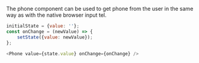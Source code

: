 The phone component can be used to get phone from the user in the same way as with the native browser input tel.

```javascript
initialState = {value: ''};
const onChange = (newValue) => {
    setState({value: newValue});
};

<Phone value={state.value} onChange={onChange} />
```